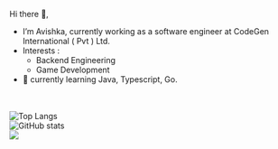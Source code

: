 Hi there 👋,<br>
- I’m Avishka, currently working as a software engineer at CodeGen International ( Pvt ) Ltd.<br>
- Interests : <br>
  - Backend Engineering<br> 
  - Game Development<br>
- 🌱 currently learning Java, Typescript, Go.<br><br><br>


![Top Langs](https://github-readme-stats.vercel.app/api/top-langs/?username=AvishkaWeebadde&layout=compact&theme=tokyonight)&nbsp;&nbsp;&nbsp;<br>
![GitHub stats](https://github-readme-stats.vercel.app/api?username=AvishkaWeebadde&show_icons=true&theme=tokyonight)<br>
![](https://komarev.com/ghpvc/?username=AvishkaWeebadde&style=flat-square)
